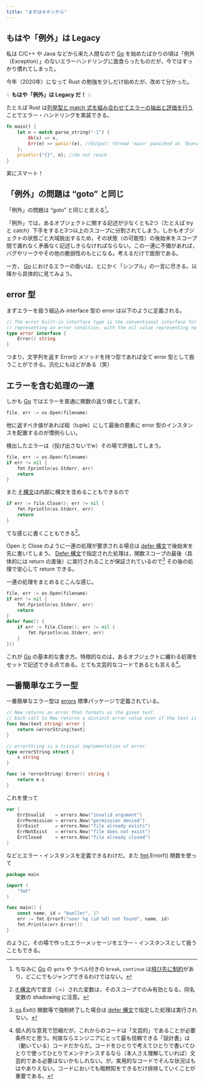 ```yaml
---
title: "まずはキホンから"
---
```


## もはや「例外」は Legacy

私は C/C++ や Java などから来た人間なので [Go] を始めたばかりの頃は「例外（Exception）」のないエラーハンドリングに面食らったものだが，今ではすっかり慣れてしまった。

今年（2020年）になって Rust の勉強を少しだけ始めたが，改めて分かった。

💡 **もはや「例外」は Legacy だ！** 💡

たとえば Rust は[列挙型と match 式を組み合わせてエラーの抽出と評価を行う](https://text.baldanders.info/rust-lang/error-handling/ "エラー・ハンドリングのキホン")ことでエラー・ハンドリングを実装できる。

```rust
fn main() {
    let n = match parse_string("-1") {
        Ok(x) => x,
        Err(e) => panic!(e), //Output: thread 'main' panicked at 'Box<Any>', src/main.rs:8:19
    };
    println!("{}", n); //do not reach
}
```

実にスマート！

## 「例外」の問題は “goto” と同じ

「例外」の問題は “goto” と同じと言える[^goto1]。

[^goto1]: ちなみに [Go] の `goto` や ラベル付きの `break`, `continue` は[飛び先に制約](https://golang.org/test/goto.go)があり，どこにでもジャンプできるわけではない。

「例外」では，あるオブジェクトに関する記述が少なくとも2つ（たとえば try と catch）下手をすると3つ以上のスコープに分割されてしまう。しかもオブジェクトの状態ごと大域脱出するため，その状態（の可能性）の後始末をスコープ間で漏れなく矛盾なく記述しきらなければならない。この一連に不備があれば，バグやリークやその他の脆弱性のもとになる。考えるだけで面倒である。

一方， [Go] におけるエラーの扱いは，とにかく「シンプル」の一言に尽きる。以降から具体的に見てみよう。

## error 型

まずエラーを扱う組込み interface 型の error は以下のように定義される。

```go
// The error built-in interface type is the conventional interface for
// representing an error condition, with the nil value representing no error.
type error interface {
    Error() string
}
```

つまり，文字列を返す Error() メソッドを持つ型であれば全て error 型として扱うことができる。汎化にもほどがある（笑）

## エラーを含む処理の一連

しかも [Go] ではエラーを普通に関数の返り値として返す。

```go
file, err := os.Open(filename)
```

他に返すべき値があれば組（tuple）にして最後の要素に error 型のインスタンスを配置するのが慣例らしい。

検出したエラーは（投げ出さないでw）その場で評価してしまう。

```go
file, err := os.Open(filename)
if err != nil {
    fmt.Fprintln(os.Stderr, err)
    return
}
```

また [if 構文][if]は内部に構文を含めることもできるので

```go
if err := file.Close(); err != nil {
    fmt.Fprintln(os.Stderr, err)
    return
}
```

てな感じに書くこともできる[^if]。

[^if]: [if 構文][if]内で宣言（:=）された変数は，そのスコープでのみ有効となる。同名変数の shadowing に注意。

Open と Close のように一連の処理が要求される場合は [defer 構文][defer]で後始末を先に書いてしまう。 [Defer 構文][defer]で指定された処理は，関数スコープの最後（具体的には return の直後）に実行されることが保証されているので[^exit1] その後の処理で安心して return できる。

[^exit1]: [os].Exit() 関数等で強制終了した場合は [defer 構文][defer]で指定した処理は実行されない。

一連の処理をまとめるとこんな感じ。

```go
file, err := os.Open(filename)
if err != nil {
    fmt.Fprintln(os.Stderr, err)
    return
}
defer func() {
    if err := file.Close(); err != nil {
        fmt.Fprintln(os.Stderr, err)
    }
}()
```

これが [Go] の基本的な書き方。特徴的なのは，あるオブジェクトに纏わる処理をセットで記述できる点である。とても文芸的なコードであるとも言える[^bb]。

[^bb]: 個人的な意見で恐縮だが，これからのコードは「文芸的」であることが必要条件だと思う。何故ならエンジニアにとって最も信頼できる「設計書」は（動いている）コードだからだ。コードをひとりで考えてひとりで書いてひとりで使ってひとりでメンテナンスするなら（本人さえ理解していれば）文芸的である必要はないかもしれない。が，実用的なコードでそんな状況はもはやありえない。コードにおいても暗黙知をできるだけ排除していくことが重要である。

## 一番簡単なエラー型

一番簡単なエラー型は [errors] 標準パッケージで定義されている。

```go:errors/errors.go
// New returns an error that formats as the given text.
// Each call to New returns a distinct error value even if the text is identical.
func New(text string) error {
    return &errorString{text}
}

// errorString is a trivial implementation of error.
type errorString struct {
    s string
}

func (e *errorString) Error() string {
    return e.s
}
```

これを使って

```go:internal/oserror/errors.go
var (
    ErrInvalid    = errors.New("invalid argument")
    ErrPermission = errors.New("permission denied")
    ErrExist      = errors.New("file already exists")
    ErrNotExist   = errors.New("file does not exist")
    ErrClosed     = errors.New("file already closed")
)
```

などとエラー・インスタンスを定義できるわけだ。また [fmt].Errorf() 関数を使って

```go
package main

import (
    "fmt"
)

func main() {
    const name, id = "bueller", 17
    err := fmt.Errorf("user %q (id %d) not found", name, id)
    fmt.Println(err.Error())
}
```

のように，その場で作ったエラーメッセージをエラー・インスタンスとして扱うこともできる。

[Go]: https://golang.org/ "The Go Programming Language"
[if]: https://golang.org/ref/spec#If_statements "The Go Programming Language Specification - The Go Programming Language"
[defer]: https://golang.org/ref/spec#Defer_statements "The Go Programming Language Specification - The Go Programming Language"
[errors]: https://golang.org/pkg/errors/ "errors - The Go Programming Language"
[os]: https://golang.org/pkg/os/ "os - The Go Programming Language"
[fmt]: https://golang.org/pkg/fmt/ "fmt - The Go Programming Language"
<!-- eof -->
